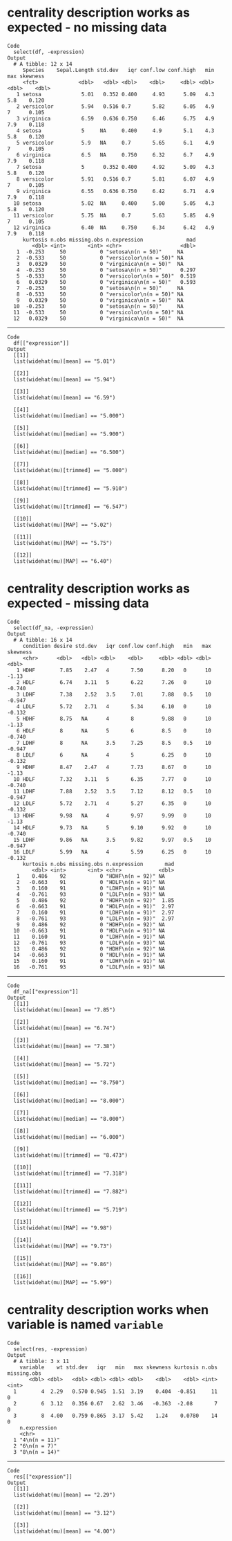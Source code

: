 # centrality description works as expected - no missing data

    Code
      select(df, -expression)
    Output
      # A tibble: 12 x 14
         Species    Sepal.Length std.dev   iqr conf.low conf.high   min   max skewness
         <fct>             <dbl>   <dbl> <dbl>    <dbl>     <dbl> <dbl> <dbl>    <dbl>
       1 setosa             5.01   0.352 0.400     4.93      5.09   4.3   5.8    0.120
       2 versicolor         5.94   0.516 0.7       5.82      6.05   4.9   7      0.105
       3 virginica          6.59   0.636 0.750     6.46      6.75   4.9   7.9    0.118
       4 setosa             5     NA     0.400     4.9       5.1    4.3   5.8    0.120
       5 versicolor         5.9   NA     0.7       5.65      6.1    4.9   7      0.105
       6 virginica          6.5   NA     0.750     6.32      6.7    4.9   7.9    0.118
       7 setosa             5      0.352 0.400     4.92      5.09   4.3   5.8    0.120
       8 versicolor         5.91   0.516 0.7       5.81      6.07   4.9   7      0.105
       9 virginica          6.55   0.636 0.750     6.42      6.71   4.9   7.9    0.118
      10 setosa             5.02  NA     0.400     5.00      5.05   4.3   5.8    0.120
      11 versicolor         5.75  NA     0.7       5.63      5.85   4.9   7      0.105
      12 virginica          6.40  NA     0.750     6.34      6.42   4.9   7.9    0.118
         kurtosis n.obs missing.obs n.expression              mad
            <dbl> <int>       <int> <chr>                   <dbl>
       1  -0.253     50           0 "setosa\n(n = 50)"     NA    
       2  -0.533     50           0 "versicolor\n(n = 50)" NA    
       3   0.0329    50           0 "virginica\n(n = 50)"  NA    
       4  -0.253     50           0 "setosa\n(n = 50)"      0.297
       5  -0.533     50           0 "versicolor\n(n = 50)"  0.519
       6   0.0329    50           0 "virginica\n(n = 50)"   0.593
       7  -0.253     50           0 "setosa\n(n = 50)"     NA    
       8  -0.533     50           0 "versicolor\n(n = 50)" NA    
       9   0.0329    50           0 "virginica\n(n = 50)"  NA    
      10  -0.253     50           0 "setosa\n(n = 50)"     NA    
      11  -0.533     50           0 "versicolor\n(n = 50)" NA    
      12   0.0329    50           0 "virginica\n(n = 50)"  NA    

---

    Code
      df[["expression"]]
    Output
      [[1]]
      list(widehat(mu)[mean] == "5.01")
      
      [[2]]
      list(widehat(mu)[mean] == "5.94")
      
      [[3]]
      list(widehat(mu)[mean] == "6.59")
      
      [[4]]
      list(widehat(mu)[median] == "5.000")
      
      [[5]]
      list(widehat(mu)[median] == "5.900")
      
      [[6]]
      list(widehat(mu)[median] == "6.500")
      
      [[7]]
      list(widehat(mu)[trimmed] == "5.000")
      
      [[8]]
      list(widehat(mu)[trimmed] == "5.910")
      
      [[9]]
      list(widehat(mu)[trimmed] == "6.547")
      
      [[10]]
      list(widehat(mu)[MAP] == "5.02")
      
      [[11]]
      list(widehat(mu)[MAP] == "5.75")
      
      [[12]]
      list(widehat(mu)[MAP] == "6.40")
      

# centrality description works as expected - missing data

    Code
      select(df_na, -expression)
    Output
      # A tibble: 16 x 14
         condition desire std.dev   iqr conf.low conf.high   min   max skewness
         <chr>      <dbl>   <dbl> <dbl>    <dbl>     <dbl> <dbl> <dbl>    <dbl>
       1 HDHF        7.85    2.47   4       7.50      8.20   0      10   -1.13 
       2 HDLF        6.74    3.11   5       6.22      7.26   0      10   -0.740
       3 LDHF        7.38    2.52   3.5     7.01      7.88   0.5    10   -0.947
       4 LDLF        5.72    2.71   4       5.34      6.10   0      10   -0.132
       5 HDHF        8.75   NA      4       8         9.88   0      10   -1.13 
       6 HDLF        8      NA      5       6         8.5    0      10   -0.740
       7 LDHF        8      NA      3.5     7.25      8.5    0.5    10   -0.947
       8 LDLF        6      NA      4       5         6.25   0      10   -0.132
       9 HDHF        8.47    2.47   4       7.73      8.67   0      10   -1.13 
      10 HDLF        7.32    3.11   5       6.35      7.77   0      10   -0.740
      11 LDHF        7.88    2.52   3.5     7.12      8.12   0.5    10   -0.947
      12 LDLF        5.72    2.71   4       5.27      6.35   0      10   -0.132
      13 HDHF        9.98   NA      4       9.97      9.99   0      10   -1.13 
      14 HDLF        9.73   NA      5       9.10      9.92   0      10   -0.740
      15 LDHF        9.86   NA      3.5     9.82      9.97   0.5    10   -0.947
      16 LDLF        5.99   NA      4       5.59      6.25   0      10   -0.132
         kurtosis n.obs missing.obs n.expression       mad
            <dbl> <int>       <int> <chr>            <dbl>
       1    0.486    92           0 "HDHF\n(n = 92)" NA   
       2   -0.663    91           0 "HDLF\n(n = 91)" NA   
       3    0.160    91           0 "LDHF\n(n = 91)" NA   
       4   -0.761    93           0 "LDLF\n(n = 93)" NA   
       5    0.486    92           0 "HDHF\n(n = 92)"  1.85
       6   -0.663    91           0 "HDLF\n(n = 91)"  2.97
       7    0.160    91           0 "LDHF\n(n = 91)"  2.97
       8   -0.761    93           0 "LDLF\n(n = 93)"  2.97
       9    0.486    92           0 "HDHF\n(n = 92)" NA   
      10   -0.663    91           0 "HDLF\n(n = 91)" NA   
      11    0.160    91           0 "LDHF\n(n = 91)" NA   
      12   -0.761    93           0 "LDLF\n(n = 93)" NA   
      13    0.486    92           0 "HDHF\n(n = 92)" NA   
      14   -0.663    91           0 "HDLF\n(n = 91)" NA   
      15    0.160    91           0 "LDHF\n(n = 91)" NA   
      16   -0.761    93           0 "LDLF\n(n = 93)" NA   

---

    Code
      df_na[["expression"]]
    Output
      [[1]]
      list(widehat(mu)[mean] == "7.85")
      
      [[2]]
      list(widehat(mu)[mean] == "6.74")
      
      [[3]]
      list(widehat(mu)[mean] == "7.38")
      
      [[4]]
      list(widehat(mu)[mean] == "5.72")
      
      [[5]]
      list(widehat(mu)[median] == "8.750")
      
      [[6]]
      list(widehat(mu)[median] == "8.000")
      
      [[7]]
      list(widehat(mu)[median] == "8.000")
      
      [[8]]
      list(widehat(mu)[median] == "6.000")
      
      [[9]]
      list(widehat(mu)[trimmed] == "8.473")
      
      [[10]]
      list(widehat(mu)[trimmed] == "7.318")
      
      [[11]]
      list(widehat(mu)[trimmed] == "7.882")
      
      [[12]]
      list(widehat(mu)[trimmed] == "5.719")
      
      [[13]]
      list(widehat(mu)[MAP] == "9.98")
      
      [[14]]
      list(widehat(mu)[MAP] == "9.73")
      
      [[15]]
      list(widehat(mu)[MAP] == "9.86")
      
      [[16]]
      list(widehat(mu)[MAP] == "5.99")
      

# centrality description works when variable is named `variable`

    Code
      select(res, -expression)
    Output
      # A tibble: 3 x 11
        variable    wt std.dev   iqr   min   max skewness kurtosis n.obs missing.obs
           <dbl> <dbl>   <dbl> <dbl> <dbl> <dbl>    <dbl>    <dbl> <int>       <int>
      1        4  2.29   0.570 0.945  1.51  3.19    0.404  -0.851     11           0
      2        6  3.12   0.356 0.67   2.62  3.46   -0.363  -2.08       7           0
      3        8  4.00   0.759 0.865  3.17  5.42    1.24    0.0780    14           0
        n.expression 
        <chr>        
      1 "4\n(n = 11)"
      2 "6\n(n = 7)" 
      3 "8\n(n = 14)"

---

    Code
      res[["expression"]]
    Output
      [[1]]
      list(widehat(mu)[mean] == "2.29")
      
      [[2]]
      list(widehat(mu)[mean] == "3.12")
      
      [[3]]
      list(widehat(mu)[mean] == "4.00")
      

